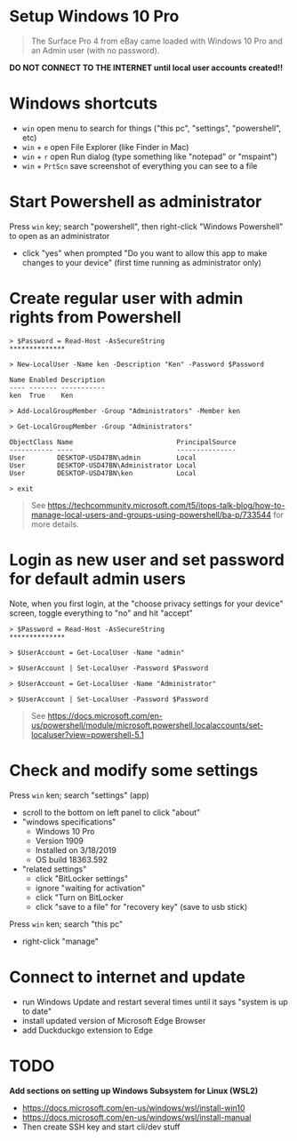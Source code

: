 Setup Windows 10 Pro
====================

> The Surface Pro 4 from eBay came loaded with Windows 10 Pro and an Admin user
> (with no password).

**DO NOT CONNECT TO THE INTERNET until local user accounts created!!**

# Windows shortcuts

- `win`             open menu to search for things ("this pc", "settings", "powershell", etc)
- `win` + `e`       open File Explorer (like Finder in Mac)
- `win` + `r`       open Run dialog (type something like "notepad" or "mspaint")
- `win` + `PrtScn`  save screenshot of everything you can see to a file

# Start Powershell as administrator

Press `win` key; search "powershell", then right-click "Windows Powershell" to
open as an administrator

- click "yes" when prompted "Do you want to allow this app to make changes to
  your device" (first time running as administrator only)

# Create regular user with admin rights from Powershell

```
> $Password = Read-Host -AsSecureString
**************

> New-LocalUser -Name ken -Description "Ken" -Password $Password

Name Enabled Description
---- ------- -----------
ken  True    Ken

> Add-LocalGroupMember -Group "Administrators" -Member ken

> Get-LocalGroupMember -Group "Administrators"

ObjectClass Name                          PrincipalSource
----------- ----                          ---------------
User        DESKTOP-USD47BN\admin         Local
User        DESKTOP-USD47BN\Administrator Local
User        DESKTOP-USD47BN\ken           Local

> exit
```

> See
> <https://techcommunity.microsoft.com/t5/itops-talk-blog/how-to-manage-local-users-and-groups-using-powershell/ba-p/733544>
> for more details.

# Login as new user and set password for default admin users

Note, when you first login, at the "choose privacy settings for your device"
screen, toggle everything to "no" and hit "accept"

```
> $Password = Read-Host -AsSecureString
**************

> $UserAccount = Get-LocalUser -Name "admin"

> $UserAccount | Set-LocalUser -Password $Password

> $UserAccount = Get-LocalUser -Name "Administrator"

> $UserAccount | Set-LocalUser -Password $Password
```

> See
> <https://docs.microsoft.com/en-us/powershell/module/microsoft.powershell.localaccounts/set-localuser?view=powershell-5.1>

# Check and modify some settings

Press `win` ken; search "settings" (app)

- scroll to the bottom on left panel to click "about"
- "windows specifications"
    - Windows 10 Pro
    - Version 1909
    - Installed on 3/18/2019
    - OS build 18363.592
- "related settings"
    - click "BitLocker settings"
    - ignore "waiting for activation"
    - click "Turn on BitLocker
    - click "save to a file" for "recovery key" (save to usb stick)

Press `win` ken; search "this pc"

- right-click "manage"

# Connect to internet and update

- run Windows Update and restart several times until it says "system is up to
  date"
- install updated version of Microsoft Edge Browser
- add Duckduckgo extension to Edge

# TODO

**Add sections on setting up Windows Subsystem for Linux (WSL2)**

- <https://docs.microsoft.com/en-us/windows/wsl/install-win10>
- <https://docs.microsoft.com/en-us/windows/wsl/install-manual>
- Then create SSH key and start cli/dev stuff
